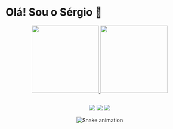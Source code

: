 <h1>Olá! Sou o Sérgio 👋</h1>

<div align="center">
  <a href="https://github.com/rafaballerini">
  <img height="180em" src="https://github-readme-stats.vercel.app/api?username=SergiooJr&show_icons=true&theme=dark&include_all_commits=true&count_private=true"/>
  <img height="180em" src="https://github-readme-stats.vercel.app/api/top-langs/?username=SergiooJr&layout=compact&langs_count=7&theme=dark"/>
</div>
  
  ##
 
<div align="center"> 
  <a href="https://instagram.com/sergin_juh" target="_new"><img src="https://img.shields.io/badge/-Instagram-%23E4405F?style=for-the-badge&logo=instagram&logoColor=white" target="_blank"></a>
  <a href = "mailto:junior.sergiho18@gmail.com"><img src="https://img.shields.io/badge/-Gmail-%23333?style=for-the-badge&logo=gmail&logoColor=white" target="_new"></a>
  <a href="https://api.whatsapp.com/send/?phone=5515988330163&text&type=phone_number&app_absent=0" target="_new"><img src="https://img.shields.io/badge/WhatsApp-25D366?style=for-the-badge&logo=whatsapp&logoColor=white" target="_new"></a> 
 
  ![Snake animation](https://github.com/SergiooJr/SergiooJr/blob/output/github-contribution-grid-snake.svg)
 
</div>
<!--
**SergiooJr/SergiooJr** is a ✨ _special_ ✨ repository because its `README.md` (this file) appears on your GitHub profile.

Here are some ideas to get you started:

- 🔭 I’m currently working on ...
- 🌱 I’m currently learning ...
- 👯 I’m looking to collaborate on ...
- 🤔 I’m looking for help with ...
- 💬 Ask me about ...
- 📫 How to reach me: ...
- 😄 Pronouns: ...
- ⚡ Fun fact: ...
-->
